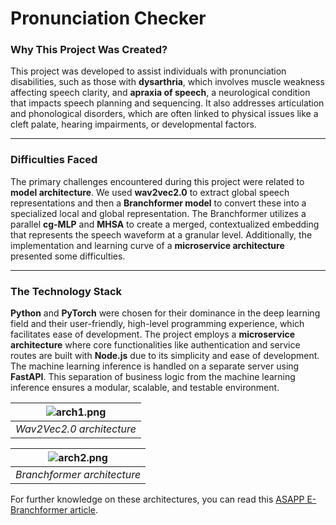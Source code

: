 # **Pronunciation Checker**

### **Why This Project Was Created?**

This project was developed to assist individuals with pronunciation disabilities, such as those with **dysarthria**, which involves muscle weakness affecting speech clarity, and **apraxia of speech**, a neurological condition that impacts speech planning and sequencing. It also addresses articulation and phonological disorders, which are often linked to physical issues like a cleft palate, hearing impairments, or developmental factors.

-----

### **Difficulties Faced**

The primary challenges encountered during this project were related to **model architecture**. We used **wav2vec2.0** to extract global speech representations and then a **Branchformer model** to convert these into a specialized local and global representation. The Branchformer utilizes a parallel **cg-MLP** and **MHSA** to create a merged, contextualized embedding that represents the speech waveform at a granular level. Additionally, the implementation and learning curve of a **microservice architecture** presented some difficulties.

-----

### **The Technology Stack**

**Python** and **PyTorch** were chosen for their dominance in the deep learning field and their user-friendly, high-level programming experience, which facilitates ease of development. The project employs a **microservice architecture** where core functionalities like authentication and service routes are built with **Node.js** due to its simplicity and ease of development. The machine learning inference is handled on a separate server using **FastAPI**. This separation of business logic from the machine learning inference ensures a modular, scalable, and testable environment.

| ![arch1.png](https://github.com/user-attachments/assets/1a011940-abfa-4028-8afb-18e8efff7d48) | 
|:---:| 
| *Wav2Vec2.0 architecture* |

| ![arch2.png](https://github.com/user-attachments/assets/f3bd3609-4e80-4395-8aef-978791dced34) | 
|:---:| 
| *Branchformer architecture* |

For further knowledge on these architectures, you can read this [ASAPP E-Branchformer article](https://www.asapp.com/blog/asapp-tops-the-asr-leaderboard-with-e-branchformer).
